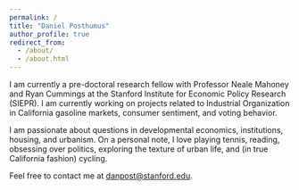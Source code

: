 ```yaml
---
permalink: /
title: "Daniel Posthumus"
author_profile: true
redirect_from: 
  - /about/
  - /about.html
---
```


I am currently a pre-doctoral research fellow with Professor Neale Mahoney and Ryan Cummings at the Stanford Institute for Economic Policy Research (SIEPR). I am currently working on projects related to Industrial Organization in California gasoline markets, consumer sentiment, and voting behavior.

I am passionate about questions in developmental economics, institutions, housing, and urbanism. On a personal note, I love playing tennis, reading, obsessing over politics, exploring the texture of urban life, and (in true California fashion) cycling.

Feel free to contact me at [danpost@stanford.edu](mailto:danpost@stanford.edu).